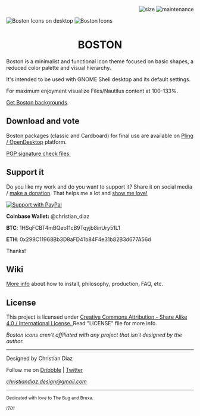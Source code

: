 <p align="right">
 <img alt="size" name="size" src="https://img.shields.io/github/repo-size/thecheis/Boston-Icons?color=2d8cff&style=for-the-badge">
 <img alt="maintenance" name="maintenance" src="https://img.shields.io/maintenance/yes/2022?style=for-the-badge">
</p>

![Boston Icons on desktop](https://github.com/thecheis/Boston-Icons/blob/master/Pictures/Boston%20A.png)
![Boston Icons](https://github.com/thecheis/Boston-Icons/blob/master/Boston-icons-preview.png)

<h1 align="center">
 BOSTON
</h1>

Boston is a minimalist and functional icon theme focused on basic shapes, a reduced color palette and visual hierarchy.

It's intended to be used with GNOME Shell desktop and its default settings.

For maximum enjoyment visualize Files/Nautilus content at 100-133%.

[Get Boston backgrounds](https://www.pling.com/p/1381664/).

## Download and vote

Boston packages (classic and Cardboard) for final use are available on [Pling / OpenDesktop](https://www.pling.com/p/1012402/) platform.

[PGP signature check files.](https://github.com/thecheis/Boston-Icons/tree/master/PGP-Signatures)

## Support it

Do you like my work and do you want to support it? Share it on social media / [make a donation](https://github.com/thecheis/Boston-Icons/wiki/Patrons). That helps me a lot and [show me love!](https://www.youtube.com/watch?v=Ps2Jc28tQrw) 

<p align="left">
  <a href="https://www.paypal.me/ChrisDiaz" target="_blank"><img src="https://github.com/thecheis/Boston-Icons/blob/master/Pictures/Support-PayPal.png" title="Support with PayPal"></a>
</p>

**Coinbase Wallet:** @christian_diaz

**BTC**: 1HSqFCBT4mBQeo11cB9Tqyjb8inUry51L1

**ETH**: 0x299C11968Bb3D8aFD41b84F4e31b82B3d677A56d
 
Thanks!

## Wiki
[More info](https://github.com/thecheis/Boston-Icons/wiki) about how to install, philosophy, production, FAQ, etc.

## License

This project is licensed under [Creative Commons Attribution - Share Alike 4.0 / International License. ](https://creativecommons.org/licenses/by-sa/4.0/legalcode)
Read "LICENSE" file for more info.

*Boston icons aren't affiliated with any project that isn't designed by the author.*

---

Designed by Christian Diaz 

Follow me on [Dribbble](https://dribbble.com/chrisdiaz) | [Twitter](https://twitter.com/the_cheis)

*christiandiaz.design@gmail.com*

---

<sub>Dedicated with love to The Bug and Bruxa.<sub>
  
<sub>*IT01*<sub>
